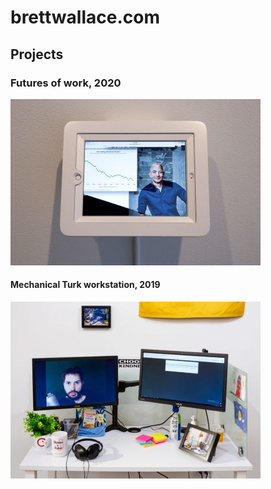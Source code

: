 # brettwallace.com

## Projects
### Futures of work, 2020
![Futures of Work 2020](docs/assets/futures-of-work-2020-001-web.jpg)

#### Mechanical Turk workstation, 2019
![Mechanical Turk workstation, 2019](docs/assets/mechanical-turk-workstation-2019-002-web.jpg)

